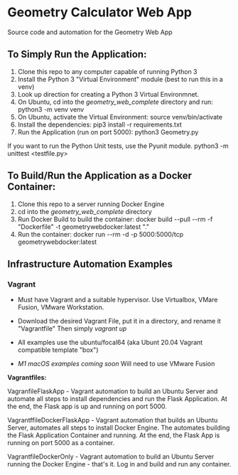 # Geometry Calculator Web App

Source code and automation for the Geometry Web App

## To Simply Run the Application:

1. Clone this repo to any computer capable of running Python 3
2. Install the Python 3 "Virtual Environment" module (best to run this in a venv)
3. Look up direction for creating a Python 3 Virtual Environmnet.
4. On Ubuntu, cd into the *geometry_web_complete* directory and run: python3 -m venv venv
5. On Ubuntu, activate the Virtual Environment: source venv/bin/activate
6. Install the dependencies:  pip3 install -r requirements.txt
7. Run the Application (run on port 5000):   python3 Geometry.py

If you want to run the Python Unit tests, use the Pyunit module.  python3 -m unittest <testfile.py>

## To Build/Run the Application as a Docker Container:

1. Clone this repo to a server running Docker Engine
2. cd into the *geometry_web_complete* directory
3. Run Docker Build to build the container: docker build --pull --rm -f "Dockerfile" -t geometrywebdocker:latest "."
4. Run the container: docker run --rm -d  -p 5000:5000/tcp geometrywebdocker:latest

## Infrastructure Automation Examples
### Vagrant

- Must have Vagrant and a suitable hypervisor.  Use Virtualbox, VMare Fusion, VMware Workstation.  

- Download the desired Vagrant File, put it in a directory, and rename it "Vagrantfile"   Then simply *vagrant up*

- All examples use the ubuntu/focal64 (aka Ubunt 20.04 Vagrant compatible template "box")

- *M1 macOS examples coming soon*  Will need to use VMware Fusion

**Vagrantfiles:**

VagranfileFlaskApp - Vagrant automation to build an Ubuntu Server and automate all steps to install dependencies and run the Flask Application.  At the end, the Flask app is up and running on port 5000.  

VagrantffileDockerFlaskApp - Vagrant automation that builds an Ubuntu Server, automates all steps to install Docker Engine.  The automates building the Flask Application Container and running.  At the end, the Flask App is running on port 5000 as a container.

VagrantfileDockerOnly - Vagrant automation to build an Ubuntu Server running the Docker Engine - that's it.  Log in and build and run any container.








